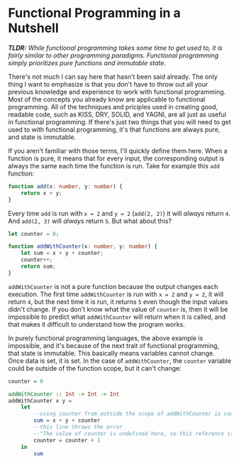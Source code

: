 # Functional Programming in a Nutshell

***TLDR:*** *While functional programming takes some time to get used to, it is fairly similar to other programming paradigms. Functional programming simply prioritizes pure functions and immutable state.*

There's not much I can say here that hasn't been said already. The only thing I want to emphasize is that you don't have to throw out all your previous knowledge and experience to work with functional programming. Most of the concepts you already know are applicable to functional programming. All of the techniques and priciples used in creating good, readable code, such as KISS, DRY, SOLID, and YAGNI, are all just as useful in functional programming. If there's just two things that you will need to get used to with functional programming, it's that functions are always pure, and state is immutable.

If you aren't familiar with those terms, I'll quickly define them here. When a function is pure, it means that for every input, the corresponding output is always the same each time the function is run. Take for example this `add` function:

```typescript
function add(x: number, y: number) {
    return x + y;
}
```

Every time `add` is run with `x = 2` and `y = 2` (`add(2, 2)`) it will *always* return `4`. And `add(2, 3)` will *always* return `5`. But what about this?

```typescript
let counter = 0;

function addWithCounter(x: number, y: number) {
    let sum = x + y + counter;
    counter++;
    return sum;
}
```

`addWithCounter` is not a pure function because the output changes each execution. The first time `addWithCounter` is run with `x = 2` and `y = 2`, it will return `4`, but the next time it is run, it returns `5` even though the input values didn't change. If you don't know what the value of `counter` is, then it will be impossible to predict what `addWithCounter` will return when it is called, and that makes it difficult to understand how the program works.

In purely functional programming languages, the above example is impossible, and it's because of the next trait of functional programming, that state is immutable. This basically means variables cannot change. Once data is set, it is set. In the case of `addWithCounter`, the `counter` variable could be outside of the function scope, but it can't change:

```haskell
counter = 0

addWithCounter :: Int -> Int -> Int
addWithCounter x y =
    let
        --using counter from outside the scope of addWithCounter is completely fine
        sum = x + y + counter
        --this line throws the error
        --"The value of counter is undefined here, so this reference is not allowed."
        counter = counter + 1
    in
        sum
```